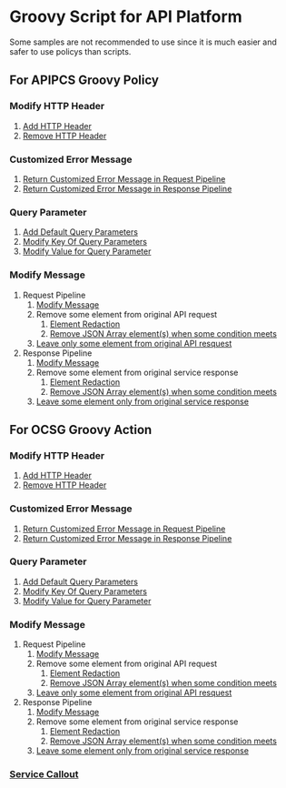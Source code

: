 # Groovy Script for API Platform

Some samples are not recommended to use since it is much easier and safer to use policys than scripts.

## For APIPCS Groovy Policy
### Modify HTTP Header
1. [Add HTTP Header](apip/AddHTTPHeader.groovy)
2. [Remove HTTP Header](apip/RemoveHTTPHeader.groovy)

### Customized Error Message
1. [Return Customized Error Message in Request Pipeline](apip/ReturnCustomizedErrorMessageInRequestPipeline.groovy)
2. [Return Customized Error Message in Response Pipeline](apip/ReturnCustomizedErrorMessageInResponsePipeline.groovy)

### Query Parameter
1. [Add Default Query Parameters](apip/AddDefaultQueryParameter.groovy)
2. [Modify Key Of Query Parameters](apip/ModifyQueryParameterKey.groovy)
3. [Modify Value for Query Parameter](apip/ModifyQueryParameterValue.groovy)

### Modify Message
1. Request Pipeline
    1. [Modify Message](apip/ModifyMessageInRequestPipeline.groovy)
    2. Remove some element from original API request
        1. [Element Redaction](apip/ElementRedaction_RemoveElementFromAPIRequest.groovy)
        2. [Remove JSON Array element(s) when some condition meets](apip/RemoveElementsFromJSONListInAPIRequest.groovy)
    3. [Leave only some element from original API resquest](apip/ElementRedaction_LeaveElementFromAPIRequest.groovy)
2. Response Pipeline
    1. [Modify Message](apip/ModifyMessageInResponsePipeline.groovy)
    2. Remove some element from original service response
        1. [Element Redaction](apip/ElementRedaction_RemoveElementFromServiceResponse.groovy)
        2. [Remove JSON Array element(s) when some condition meets](apip/RemoveElementsFromJSONListInServiceResponse.groovy)
    3. [Leave some element only from original service response](apip/ElementRedaction_LleaveElementFromServiceResponse.groovy)

## For OCSG Groovy Action
### Modify HTTP Header
1. [Add HTTP Header](ocsg/AddHTTPHeader.groovy)
2. [Remove HTTP Header](ocsg/RemoveHTTPHeader.groovy)

### Customized Error Message
1. [Return Customized Error Message in Request Pipeline](ocsg/ReturnCustomizedErrorMessageInRequestPipeline.groovy)
2. [Return Customized Error Message in Response Pipeline](ocsg/ReturnCustomizedErrorMessageInResponsePipeline.groovy)

### Query Parameter
1. [Add Default Query Parameters](ocsg/AddDefaultQueryParameter.groovy)
2. [Modify Key Of Query Parameters](ocsg/ModifyQueryParameterKey.groovy)
3. [Modify Value for Query Parameter](ocsg/ModifyQueryParameterValue.groovy)

### Modify Message
1. Request Pipeline
    1. [Modify Message](ocsg/ModifyMessageInRequestPipeline.groovy)
    2. Remove some element from original API request
        1. [Element Redaction](ocsg/ElementRedaction_RemoveElementFromAPIRequest.groovy)
        2. [Remove JSON Array element(s) when some condition meets](ocsg/RemoveElementsFromJSONList.groovy)
    3. [Leave only some element from original API resquest](ocsg/ElementRedaction_LeaveElementFromAPIRequest.groovy)
2. Response Pipeline
    1. [Modify Message](ocsg/ModifyMessageInResponsePipeline.groovy)
    2. Remove some element from original service response
        1. [Element Redaction](ocsg/ElementRedaction_RemoveElementFromServiceResponse.groovy)
        2. [Remove JSON Array element(s) when some condition meets](ocsg/RemoveElementsFromJSONList.groovy)
    3. [Leave some element only from original service response](ocsg/ElementRedaction_LleaveElementFromServiceResponse.groovy)

### [Service Callout](ocsg/ServiceCallOut.groovy)
